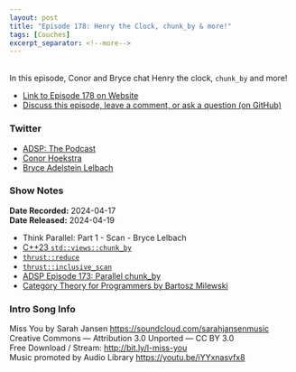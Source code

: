 ```yaml
---
layout: post
title: "Episode 178: Henry the Clock, chunk_by & more!"
tags: [Couches]
excerpt_separator: <!--more-->
---
```


<div id="buzzsprout-player-14916949"></div><script src="https://www.buzzsprout.com/1501960/14916949-episode-178-henry-the-clock-chunk_by-more.js?container_id=buzzsprout-player-14916949&player=small" type="text/javascript" charset="utf-8"></script>

<br>In this episode, Conor and Bryce chat Henry the clock, `chunk_by` and more!

<!--more-->

* [Link to Episode 178 on Website](https://adspthepodcast.com/2024/04/19/Episode-178.html)
* [Discuss this episode, leave a comment, or ask a question (on GitHub)](https://github.com/codereport/adsp2/discussions/70)

### Twitter
 
* [ADSP: The Podcast](https://twitter.com/adspthepodcast)
* [Conor Hoekstra](https://twitter.com/code_report)
* [Bryce Adelstein Lelbach](https://twitter.com/blelbach)

### Show Notes
 
**Date Recorded:** 2024-04-17 <br>
**Date Released:** 2024-04-19

* Think Parallel: Part 1 - Scan - Bryce Lelbach
* [C++23 `std::views::chunk_by`](https://en.cppreference.com/w/cpp/ranges/chunk_by_view)
* [`thrust::reduce`](https://nvidia.github.io/cccl/thrust/api/groups/group__reductions.html#function-reduce)
* [`thrust::inclusive_scan`](https://nvidia.github.io/cccl/thrust/api/groups/group__prefixsums.html#function-inclusive-scan)
* [ADSP Episode 173: Parallel chunk_by](https://adspthepodcast.com/2024/03/15/Episode-173.html)
* [Category Theory for Programmers by Bartosz Milewski](https://github.com/hmemcpy/milewski-ctfp-pdf)

### Intro Song Info
 
Miss You by Sarah Jansen https://soundcloud.com/sarahjansenmusic<br>
Creative Commons — Attribution 3.0 Unported — CC BY 3.0<br>
Free Download / Stream: http://bit.ly/l-miss-you<br>
Music promoted by Audio Library https://youtu.be/iYYxnasvfx8<br>

